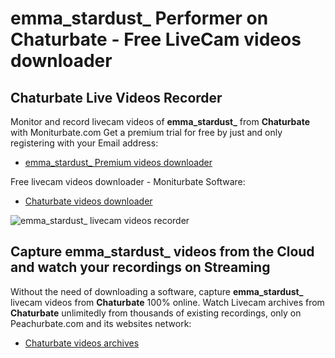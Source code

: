 # emma_stardust_ Performer on Chaturbate - Free LiveCam videos downloader

## Chaturbate Live Videos Recorder

Monitor and record livecam videos of **emma_stardust_** from **Chaturbate** with Moniturbate.com
Get a premium trial for free by just and only registering with your Email address:
* [emma_stardust_ Premium videos downloader](https://moniturbate.com/request-demo-licence-key.html)

Free livecam videos downloader - Moniturbate Software:
* [Chaturbate videos downloader](https://moniturbate.com/moniturbate-download-software.html)

![emma_stardust_ livecam videos recorder](https://peachurnet.com/templates/moniturbate-software.png)


## Capture emma_stardust_ videos from the Cloud and watch your recordings on Streaming

Without the need of downloading a software, capture **emma_stardust_** livecam videos from **Chaturbate** 100% online.
Watch Livecam archives from **Chaturbate** unlimitedly from thousands of existing recordings, only on Peachurbate.com and its websites network:
* [Chaturbate videos archives](https://peachurnet.com/)